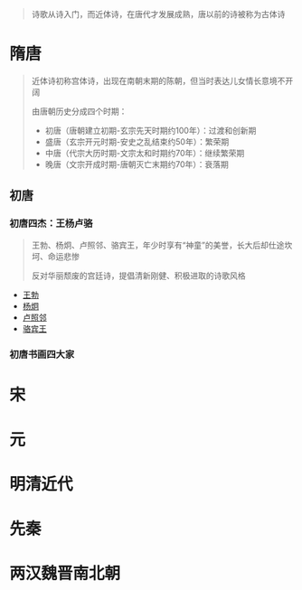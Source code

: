 > 诗歌从诗入门，而近体诗，在唐代才发展成熟，唐以前的诗被称为古体诗

# 隋唐
> 近体诗初称宫体诗，出现在南朝末期的陈朝，但当时表达儿女情长意境不开阔
>
> 由唐朝历史分成四个时期：
> * 初唐（唐朝建立初期-玄宗先天时期约100年）：过渡和创新期
> * 盛唐（玄宗开元时期-安史之乱结束约50年）：繁荣期
> * 中唐（代宗大历时期-文宗太和时期约70年）：继续繁荣期
> * 晚唐（文宗开成时期-唐朝灭亡末期约70年）：衰落期
## 初唐
### 初唐四杰：王杨卢骆
> 王勃、杨炯、卢照邻、骆宾王，年少时享有“神童”的美誉，长大后却仕途坎坷、命运悲惨
>
> 反对华丽颓废的宫廷诗，提倡清新刚健、积极进取的诗歌风格
* [王勃](poet/wangbo.md)
* [杨炯](poet/yangjiong.md)
* [卢照邻](poet/luzhaolin.md)
* [骆宾王](poet/luobinwang.md)

### 初唐书画四大家



# 宋

# 元

# 明清近代

# 先秦

# 两汉魏晋南北朝
